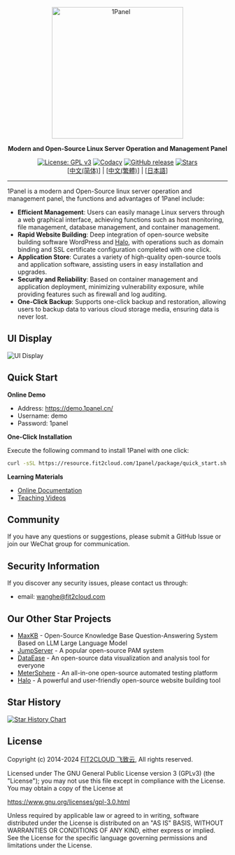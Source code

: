 <p align="center"><a href="https://1panel.cn"><img src="http://1panel.oss-cn-hangzhou.aliyuncs.com/img/1panel-logo.png" alt="1Panel" width="300" /></a></p>
<p align="center"><b>Modern and Open-Source Linux Server Operation and Management Panel</b></p>
<p align="center">
  <a href="https://www.gnu.org/licenses/gpl-3.0.html"><img src="https://shields.io/github/license/1Panel-dev/1Panel" alt="License: GPL v3"></a>
  <a href="https://app.codacy.com/gh/1Panel-dev/1Panel?utm_source=github.com&utm_medium=referral&utm_content=1Panel-dev/1Panel&utm_campaign=Badge_Grade_Dashboard"><img src="https://app.codacy.com/project/badge/Grade/da67574fd82b473992781d1386b937ef" alt="Codacy"></a>
  <a href="https://github.com/1Panel-dev/1Panel/releases"><img src="https://img.shields.io/github/v/release/1Panel-dev/1Panel" alt="GitHub release"></a>
  <a href="https://github.com/1Panel-dev/1Panel"><img src="https://img.shields.io/github/stars/1Panel-dev/1Panel?color=%231890FF&style=flat-square" alt="Stars"></a><br>
  [<a href="../README.md">中文(简体)</a>] | [<a href="README_TW.md">中文(繁體)</a>] | [<a href="README_JP.md">日本語</a>]
</p>

------------------------------

1Panel is a modern and Open-Source linux server operation and management panel, the functions and advantages of 1Panel include:

- **Efficient Management**: Users can easily manage Linux servers through a web graphical interface, achieving functions such as host monitoring, file management, database management, and container management.
- **Rapid Website Building**: Deep integration of open-source website building software WordPress and [Halo](https://github.com/halo-dev/halo/), with operations such as domain binding and SSL certificate configuration completed with one click.
- **Application Store**: Curates a variety of high-quality open-source tools and application software, assisting users in easy installation and upgrades.
- **Security and Reliability**: Based on container management and application deployment, minimizing vulnerability exposure, while providing features such as firewall and log auditing.
- **One-Click Backup**: Supports one-click backup and restoration, allowing users to backup data to various cloud storage media, ensuring data is never lost.

## UI Display

![UI Display](https://resource.fit2cloud.com/1panel/img/overview_en.png)

## Quick Start

**Online Demo**

- Address: <https://demo.1panel.cn/>
- Username: demo
- Password: 1panel

**One-Click Installation**

Execute the following command to install 1Panel with one click:

```sh
curl -sSL https://resource.fit2cloud.com/1panel/package/quick_start.sh -o quick_start.sh && sudo bash quick_start.sh
```

**Learning Materials**

- [Online Documentation](https://1panel.cn/docs/)
- [Teaching Videos](https://space.bilibili.com/510493147/channel/collectiondetail?sid=1199760)

## Community

If you have any questions or suggestions, please submit a GitHub Issue or join our WeChat group for communication.

## Security Information

If you discover any security issues, please contact us through:

- email: wanghe@fit2cloud.com

## Our Other Star Projects

- [MaxKB](https://github.com/1Panel-dev/MaxKB/) - Open-Source Knowledge Base Question-Answering System Based on LLM Large Language Model
- [JumpServer](https://github.com/jumpserver/jumpserver/) - A popular open-source PAM system
- [DataEase](https://github.com/dataease/dataease/) - An open-source data visualization and analysis tool for everyone
- [MeterSphere](https://github.com/metersphere/metersphere/) - An all-in-one open-source automated testing platform
- [Halo](https://github.com/halo-dev/halo/) - A powerful and user-friendly open-source website building tool

## Star History

[![Star History Chart](https://api.star-history.com/svg?repos=1Panel-dev/1Panel&type=Date)](https://star-history.com/#1Panel-dev/1Panel&Date)

## License

Copyright (c) 2014-2024 [FIT2CLOUD 飞致云](https://fit2cloud.com/), All rights reserved.

Licensed under The GNU General Public License version 3 (GPLv3)  (the "License"); you may not use this file except in compliance with the License. You may obtain a copy of the License at

<https://www.gnu.org/licenses/gpl-3.0.html>

Unless required by applicable law or agreed to in writing, software distributed under the License is distributed on an "AS IS" BASIS, WITHOUT WARRANTIES OR CONDITIONS OF ANY KIND, either express or implied. See the License for the specific language governing permissions and limitations under the License.
